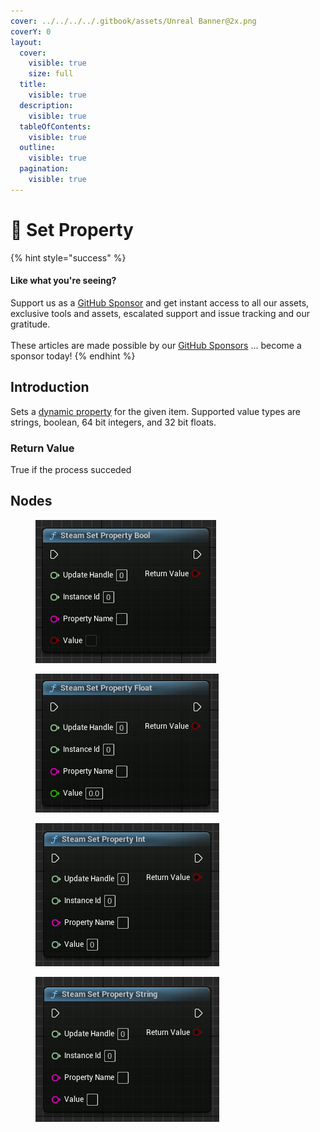 ```yaml
---
cover: ../../../../.gitbook/assets/Unreal Banner@2x.png
coverY: 0
layout:
  cover:
    visible: true
    size: full
  title:
    visible: true
  description:
    visible: true
  tableOfContents:
    visible: true
  outline:
    visible: true
  pagination:
    visible: true
---
```


# 🔵 Set Property

{% hint style="success" %}
#### Like what you're seeing?

Support us as a [GitHub Sponsor](../../../../become-a-sponsor/) and get instant access to all our assets, exclusive tools and assets, escalated support and issue tracking and our gratitude.\
\
These articles are made possible by our [GitHub Sponsors](../../../../become-a-sponsor/) ... become a sponsor today!
{% endhint %}

## Introduction

Sets a [dynamic property](https://partner.steamgames.com/doc/features/inventory/dynamicproperties) for the given item. Supported value types are strings, boolean, 64 bit integers, and 32 bit floats.

### Return Value

True if the process succeded

## Nodes

<figure><img src="../../../../.gitbook/assets/image (753).png" alt=""><figcaption></figcaption></figure>

<figure><img src="../../../../.gitbook/assets/image (752).png" alt=""><figcaption></figcaption></figure>

<figure><img src="../../../../.gitbook/assets/image (751).png" alt=""><figcaption></figcaption></figure>

<figure><img src="../../../../.gitbook/assets/image (750).png" alt=""><figcaption></figcaption></figure>
